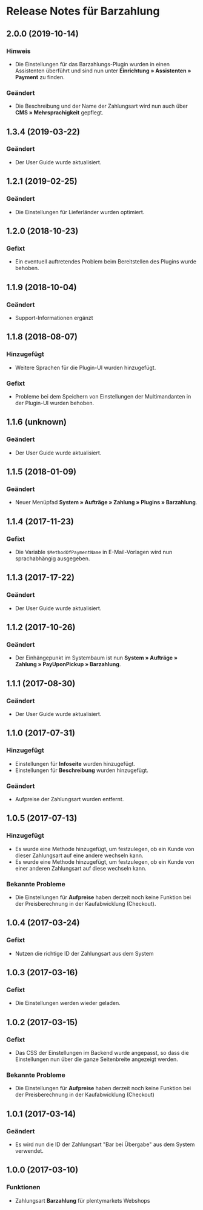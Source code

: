 # Release Notes für Barzahlung

## 2.0.0 (2019-10-14)

### Hinweis 
- Die Einstellungen für das Barzahlungs-Plugin wurden in einen Assistenten überführt und sind nun unter **Einrichtung » Assistenten » Payment** zu finden.

### Geändert
- Die Beschreibung und der Name der Zahlungsart wird nun auch über **CMS » Mehrsprachigkeit** gepflegt.

## 1.3.4 (2019-03-22)

### Geändert
- Der User Guide wurde aktualisiert.

## 1.2.1 (2019-02-25)

### Geändert
- Die Einstellungen für Lieferländer wurden optimiert.

## 1.2.0 (2018-10-23)

### Gefixt
- Ein eventuell auftretendes Problem beim Bereitstellen des Plugins wurde behoben.

## 1.1.9 (2018-10-04)

### Geändert
- Support-Informationen ergänzt

## 1.1.8 (2018-08-07)

### Hinzugefügt
- Weitere Sprachen für die Plugin-UI wurden hinzugefügt.

### Gefixt
- Probleme bei dem Speichern von Einstellungen der Multimandanten in der Plugin-UI wurden behoben.

## 1.1.6 (unknown)

### Geändert
- Der User Guide wurde aktualisiert.

## 1.1.5 (2018-01-09)

### Geändert
- Neuer Menüpfad **System&nbsp;» Aufträge&nbsp;» Zahlung » Plugins » Barzahlung**.

## 1.1.4 (2017-11-23)

### Gefixt
- Die Variable `$MethodOfPaymentName` in E-Mail-Vorlagen wird nun sprachabhängig ausgegeben.

## 1.1.3 (2017-17-22)

### Geändert
- Der User Guide wurde aktualisiert.

## 1.1.2 (2017-10-26)

### Geändert
- Der Einhängepunkt im Systembaum ist nun **System » Aufträge » Zahlung » PayUponPickup » Barzahlung**.

## 1.1.1 (2017-08-30)

### Geändert
- Der User Guide wurde aktualisiert.

## 1.1.0 (2017-07-31)

### Hinzugefügt
- Einstellungen für **Infoseite** wurden hinzugefügt.
- Einstellungen für **Beschreibung** wurden hinzugefügt.

### Geändert
- Aufpreise der Zahlungsart wurden entfernt.

## 1.0.5 (2017-07-13)

### Hinzugefügt
- Es wurde eine Methode hinzugefügt, um festzulegen, ob ein Kunde von dieser Zahlungsart auf eine andere wechseln kann.
- Es wurde eine Methode hinzugefügt, um festzulegen, ob ein Kunde von einer anderen Zahlungsart auf diese wechseln kann.

### Bekannte Probleme
- Die Einstellungen für **Aufpreise** haben derzeit noch keine Funktion bei der Preisberechnung in der Kaufabwicklung (Checkout).


## 1.0.4 (2017-03-24)

### Gefixt
- Nutzen die richtige ID der Zahlungsart aus dem System

## 1.0.3 (2017-03-16)

### Gefixt

- Die Einstellungen werden wieder geladen.

## 1.0.2 (2017-03-15)

### Gefixt
- Das CSS der Einstellungen im Backend wurde angepasst, so dass die Einstellungen nun über die ganze Seitenbreite angezeigt werden.

### Bekannte Probleme
- Die Einstellungen für **Aufpreise** haben derzeit noch keine Funktion bei der Preisberechnung in der Kaufabwicklung (Checkout)

## 1.0.1 (2017-03-14)

### Geändert
- Es wird nun die ID der Zahlungsart "Bar bei Übergabe" aus dem System verwendet.

## 1.0.0 (2017-03-10)

### Funktionen
- Zahlungsart **Barzahlung** für plentymarkets Webshops
